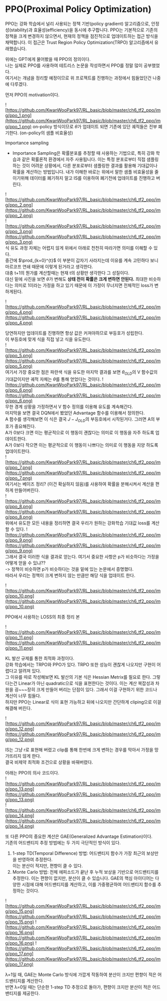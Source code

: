 # PPO(Proximal Policy Optimization)
PPO는 강화 학습에서 널리 사용되는 정책 기반(policy gradient) 알고리즘으로, 안정성(stability)과 효율성(efficiency)을 동시에 추구합니다. PPO는 기본적으로 기존의 정책을 크게 변경하지 않으면서, 현재의 정책을 점진적으로 업데이트하는 접근 방식을 채택합니다. 이 접근은 Trust Region Policy Optimization(TRPO) 알고리즘에서 유래했습니다.  

위에는 GPT에게 물어봤을 때 PPO의 정의이다.  
나는 실제로 PPO를 사용하여 테트리스 논문을 작성하면서 PPO를 정말 많이 공부했었다.  
여기서는 개념을 정리할 예정이므로 위 프로젝트를 진행하는 과정에서 힘들었던건 나중에 다루겠다.  

먼저 PPO의 motivation이다.  

![https://github.com/KwanWooPark97/RL_basic/blob/master/ch6_tf2_ppo/img/ppo_1.png](https://github.com/KwanWooPark97/RL_basic/blob/master/ch6_tf2_ppo/img/ppo_1.png)
on-policy 방식이므로 $\theta$가 업데이트 되면 기존에 있던 궤적들은 전부 폐기한다. (on-policy의 샘플 비효율성)  

Importance sampling  
* Importance Sampling은 확률분포를 추정할 때 사용하는 기법으로, 특히 강화 학습과 같은 확률론적 환경에서 자주 사용됩니다.
  이는 특정 분포로부터 직접 샘플링하는 것이 어려운 상황에서, 다른 분포로부터 샘플링한 결과를 활용해 기대값이나 확률을 계산하는 방법입니다.
내가 이해한 바로는 위에서 말한 샘플 비효율성을 줄이기위해 데이터를 폐기하지 말고 IS를 이용하여 폐기전에 업데이트를 진행하고 버린다.  

![https://github.com/KwanWooPark97/RL_basic/blob/master/ch6_tf2_ppo/img/ppo_2.png](https://github.com/KwanWooPark97/RL_basic/blob/master/ch6_tf2_ppo/img/ppo_2.png)  
![https://github.com/KwanWooPark97/RL_basic/blob/master/ch6_tf2_ppo/img/ppo_3.png](https://github.com/KwanWooPark97/RL_basic/blob/master/ch6_tf2_ppo/img/ppo_3.png)    
식 유도 과정 자체는 어렵지 않게 위에서 아래로 천천히 따라가면 의미를 이해할 수 있다.  
중간에 $\prod_{k=0}^{t}$ 이 부분이 갑자기 사라지는데 이유를 계속 고민하다 보니 마르코프 연쇄 때문에 이렇게 된거라고 생각한다.  
대충 t+1의 뭔가를 계산할때는 현재 t의 상황만 생각한다 그 성질이다.  
대신 밑에 사진을 보면 $\theta$가 변해도 **상태 전이 확률은 크게 변하면 안된다.** 최대한 비슷하다는 의미로 1이라는 가정을 하고 있기 때문에 이 가정이 무너지면 전체적인 loss가 변하게된다.  


![https://github.com/KwanWooPark97/RL_basic/blob/master/ch6_tf2_ppo/img/ppo_4.png](https://github.com/KwanWooPark97/RL_basic/blob/master/ch6_tf2_ppo/img/ppo_4.png)   

당연하지만 업데이트를 진행하면 항상 값은 커져야하므로 부등호가 성립한다.  
이 부등호에 맞게 식을 직접 넣고 식을 유도한다.  
![https://github.com/KwanWooPark97/RL_basic/blob/master/ch6_tf2_ppo/img/ppo_5.png](https://github.com/KwanWooPark97/RL_basic/blob/master/ch6_tf2_ppo/img/ppo_5.png)  
여기서 가장 중요한 점은 파란색 식을 유도한 마지막 결과를 보면 $\theta_{OLD}$의 V 함수값의 기대값이지만 궤적 자체는 $\theta$를 통해 얻었다는 것이다.
![https://github.com/KwanWooPark97/RL_basic/blob/master/ch6_tf2_ppo/img/ppo_6.png](https://github.com/KwanWooPark97/RL_basic/blob/master/ch6_tf2_ppo/img/ppo_6.png)  
무한 경계 상황을 가정하면서 V 함수 정의를 이용해 유도를 계속해간다.  
마지막을 보면 결국 DQN에서 봤었던 Advantage 함수를 이용해서 정의한다.  
A 함수를 생각해보면 이 식은 결국 $J-J_{OLD}$의 부등호에서 시작된거다. 그러면 A의 부호가 중요해진다.   
A가 0보다 크면 이는 평균적으로 이 행동이 괜찮다는 의미로 이 행동을 자주 하도록 업데이트한다.  
A가 0보다 작으면 이는 평균적으로 이 행동이 나쁘다는 의미로 이 행동을 지양 하도록 업데이트한다.  
![https://github.com/KwanWooPark97/RL_basic/blob/master/ch6_tf2_ppo/img/ppo_7.png](https://github.com/KwanWooPark97/RL_basic/blob/master/ch6_tf2_ppo/img/ppo_7.png)  
여기서는 베이즈 정리? (이건 확실하지 않음)를 사용하여 확률을 분해시켜서 계산을 편하게 만들어버린다.  
![https://github.com/KwanWooPark97/RL_basic/blob/master/ch6_tf2_ppo/img/ppo_8.png](https://github.com/KwanWooPark97/RL_basic/blob/master/ch6_tf2_ppo/img/ppo_8.png)  
위에서 유도한 모든 내용을 정리하면 결국 우리가 원하는 강화학습 기대값 loss를 계산 할 수 있다.
![https://github.com/KwanWooPark97/RL_basic/blob/master/ch6_tf2_ppo/img/ppo_9.png](https://github.com/KwanWooPark97/RL_basic/blob/master/ch6_tf2_ppo/img/ppo_9.png)   
그래서 결국 이러한 식을 결과로 얻는다. 여기서 중요한 사항은 p가 비슷하다는 가정을 어떻게 얻을 수 있냐??  
-> 정책이 비슷하면 p가 비슷하다는 것을 밑에 있는 논문에서 증명했다.  
따라서 우리는 정책이 크게 변하지 않는 만큼만 해당 식을 업데이트 한다.  

![https://github.com/KwanWooPark97/RL_basic/blob/master/ch6_tf2_ppo/img/ppo_10.png](https://github.com/KwanWooPark97/RL_basic/blob/master/ch6_tf2_ppo/img/ppo_10.png)   

PPO에서 사용하는 LOSS의 최종 정리 본  

![https://github.com/KwanWooPark97/RL_basic/blob/master/ch6_tf2_ppo/img/ppo_11.png](https://github.com/KwanWooPark97/RL_basic/blob/master/ch6_tf2_ppo/img/ppo_11.png)  

KL 발산 규제를 통한 최적화 과정이다.  
강화 학습에서는 TRPO와 PPO가 있다. TRPO 또한 성능이 괜찮게 나오지만 구현이 어렵다고 알려져 있다.  
그 이유를 따로 작성해보면 KL 발산의 기본 식은 Hessian Metrix를 필요로 한다. 그렇다는건 Linear가 아닌 quadratic으로 식을 표현한다는 것이다. 이는 계산 복잡성과 차원을 굉~~~장히 크게 만들어 버리는 단점이 있다. 그래서 이걸 구현하기 위한 코드나 계산이 너무 힘들다.  
하지만 PPO는 Linear로 식이 표현 가능하고 뒤에 나오지만 간단하게 cliping으로 이걸 해결해 버린다.  

![https://github.com/KwanWooPark97/RL_basic/blob/master/ch6_tf2_ppo/img/ppo_12.png](https://github.com/KwanWooPark97/RL_basic/blob/master/ch6_tf2_ppo/img/ppo_12.png)  

IS는 그냥 r로 표현해 버렸고 clip를 통해 한번에 크게 변하는 경우를 막아서 가정을 망가뜨리지 않게 한다.  
결국 비제약 최적화 조건으로 상황을 바꿔버렸다.  

아래는 PPO의 의사 코드이다.   
![https://github.com/KwanWooPark97/RL_basic/blob/master/ch6_tf2_ppo/img/ppo_13.png](https://github.com/KwanWooPark97/RL_basic/blob/master/ch6_tf2_ppo/img/ppo_13.png)  
![https://github.com/KwanWooPark97/RL_basic/blob/master/ch6_tf2_ppo/img/ppo_14.png](https://github.com/KwanWooPark97/RL_basic/blob/master/ch6_tf2_ppo/img/ppo_14.png)   

또 다른 PPO의 중요한 계산은 GAE(Generalized Advantage Estimation)이다.  
기존의 어드밴티지 추정 방법에는 두 가지 극단적인 방식이 있다.  

1. 1-step TD(Temporal Difference) 방법: 어드밴티지 함수가 가장 최근의 보상만을 반영하여 추정한다.  
   이는 분산이 적지만, 편향이 클 수 있다.  
2. Monte Carlo 방법: 전체 에피소드가 끝난 후 누적 보상을 기반으로 어드밴티지를 추정한다.
   이는 편향이 없지만, 분산이 클 수 있습니다.
GAE의 핵심 아이디어는 다양한 시점에 대해 어드밴티지를 계산하고, 이를 가중평균하여 어드밴티지 함수를 추정하는 것이다.

![https://github.com/KwanWooPark97/RL_basic/blob/master/ch6_tf2_ppo/img/ppo_15.png](https://github.com/KwanWooPark97/RL_basic/blob/master/ch6_tf2_ppo/img/ppo_15.png)
![https://github.com/KwanWooPark97/RL_basic/blob/master/ch6_tf2_ppo/img/ppo_16.png](https://github.com/KwanWooPark97/RL_basic/blob/master/ch6_tf2_ppo/img/ppo_16.png)
![https://github.com/KwanWooPark97/RL_basic/blob/master/ch6_tf2_ppo/img/ppo_17.png](https://github.com/KwanWooPark97/RL_basic/blob/master/ch6_tf2_ppo/img/ppo_17.png)

λ=1일 때, GAE는 Monte Carlo 방식에 가깝게 작동하여 분산이 크지만 편향이 적은 어드밴티지를 계산한다.  
반면 λ=0일 때는 단순한 1-step TD 추정으로 돌아가, 편향이 크지만 분산이 적은 어드밴티지를 제공한다.  


